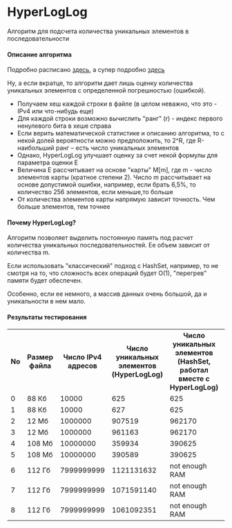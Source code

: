 <h1>HyperLogLog</h1>
<p>
  Алгоритм для подсчета количества уникальных элементов в последовательности
</p>

<h4>
  Описание алгоритма
</h4>
<p>Подробно расписано <a href="https://m.habr.com/ru/post/119852/">здесь</a>, а супер подробно <a href="http://algo.inria.fr/flajolet/Publications/FlFuGaMe07.pdf">здесь</a></p>
<p>Ну, а если вкратце, то алгоритм дает лишь оценку количества уникальных элементов с определенной погрешностью (ошибкой).</p>
<ul>
  <li>Получаем хеш каждой строки в файле (в целом неважно, что это - IPv4 или что-нибудь еще)</li>
  <li>Для каждой строки возможно вычислить "ранг" (r) - индекс первого ненулевого бита в хеше справа</li>
  <li>Если верить математической статистике и описанию алгоритма, то с некой долей вероятности можно предположить, то 2^R, где R-наибольший ранг – есть число уникальных элементов</li>
  <li>Однако, HyperLogLog улучшает оценку за счет некой формулы для параметра оценки E</li>
  <li>Величина E рассчитывает на основе "карты" M[m], где m - число элементов карты (кратное степени 2). Число m рассчитывает на основе допустимой ошибки, например, если брать 6,5%, то количество 256 элементов, если меньше,то больше</li>
  <li>От количества элементов карты напрямую зависит точность. Чем больше элементов, тем точнее</li>
</ul>
<h4>
Почему HyperLogLog?
</h4>
<p>
Алгоритм позволяет выделить постоянную память под расчет количества уникальных последовательностей. Ее объем зависит от количества m.
</p>
<p>
Если использовать "классический" подход с HashSet, например, то не смотря на то, что сложность всех операций будет O(1), "перегрев" памяти будет обеспечен.
</p>
<p>
Особенно, если ее немного, а массив данных очень большой, да и уникальности в нем мало.
</p>
<h4>Результаты тестирования</h4>
<table>
  <tr>
    <th>No</th>
    <th>Размер файла</th>
    <th>Число IPv4 адресов</th>
    <th>Число уникальных элементов (HyperLogLog)</th>
    <th>Число уникальных элементов (HashSet, работал вместе с HyperLogLog)</th>
    <th>Время, мс</th>
    <th>Ошибка, %</th>
  </tr>
  <tr>
    <td>0</td>
    <td>88 Кб</td>
    <td>10000</td>
    <td>625</td>
    <td>625</td>
    <td>29</td>
    <td>0.2%</td>
  </tr>
  <tr>
    <td>1</td>
    <td>88 Кб</td>
    <td>10000</td>
    <td>627</td>
    <td>625</td>
    <td>77</td>
    <td>3.5%</td>
  </tr>
  <tr>
    <td>2</td>
    <td>12 Мб</td>
    <td>1000000</td>
    <td>907519</td>
    <td>962170</td>
    <td>5440</td>
    <td>6.5%</td>
  </tr>
  <tr>
    <td>3</td>
    <td>12 Мб</td>
    <td>1000000</td>
    <td>961163</td>
    <td>962170</td>
    <td>2665</td>
    <td>0.2%</td>
  </tr>
  <tr>
    <td>4</td>
    <td>108 Мб</td>
    <td>10000000</td>
    <td>359934</td>
    <td>390625</td>
    <td>15808</td>
    <td>6.5%</td>
  </tr>
  <tr>
    <td>5</td>
    <td>108 Мб</td>
    <td>10000000</td>
    <td>390589</td>
    <td>390625</td>
    <td>11220</td>
    <td>0.2%</td>
  </tr>
  <tr>
    <td>6</td>
    <td>112 Гб</td>
    <td>7999999999</td>
    <td>1121131632</td>
    <td>not enough RAM</td>
    <td>2546398</td>
    <td>0,2%</td>
  </tr>
  <tr>
    <td>7</td>
    <td>112 Гб</td>
    <td>7999999999</td>
    <td>1071591140</td>
    <td>not enough RAM</td>
    <td>1883430</td>
    <td>3,5%</td>
  </tr>
  <tr>
    <td>8</td>
    <td>112 Гб</td>
    <td>7999999999</td>
    <td>1061092351</td>
    <td>not enough RAM</td>
    <td>1721308</td>
    <td>6,5%</td>
  </tr>
</table>
